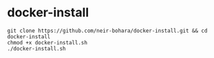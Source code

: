 # docker-install
	git clone https://github.com/neir-bohara/docker-install.git && cd docker-install
	chmod +x docker-install.sh
	./docker-install.sh
